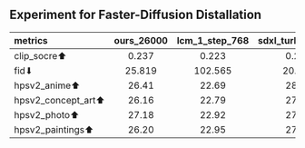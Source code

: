 ## Experiment for Faster-Diffusion Distallation

| metrics | ours_26000 | lcm_1_step_768 | sdxl_turbo_1_step | lcm_4_step_768 | sdxl_turbo_4_step | instalflow |ours_8000|lcm_1_step_512|lcm_4_step_512|ours_38000|ours_42000|ours_54000|ours_54000_mix|
|:-------------|:--------------:|:--------------:|:-------------:|:--------------:|:--------------:|:-------------:|:-------------:|:-------------:|:-------------:|:-------------:|:-------------:|:-------------:|:-------------:|
| clip_socre⬆ |0.237|0.223|0.272|0.263|0.271|0.258|0.239|0.219|0.262|0.232|0.248|0.252|0.249|
| fid⬇ |25.819|102.565|20.591|25.184|21.311|13.785|26.27|107.809|23.213|29.13|28.723|34.588|32.236|
| hpsv2_anime⬆ |26.41|22.69|28.47|26.58|28.67|26.24|26.40|22.76|26.63|26.25|26.74|25.76|26.10|
| hpsv2_concept_art⬆ |26.16|22.79|27.48|26.16|27.83|25.97|26.06|22.88|26.26|25.93|26.41|25.41|25.77|
| hpsv2_photo⬆ |27.18|22.92|27.60|26.24|27.86|26.43|27.15|22.90|26.36|27.02|27.22|26.27|26.97|
| hpsv2_paintings⬆ |26.20|22.95|27.54|26.28|27.96|25.99|26.19|22.96|26.31|25.95|26.43|25.42|25.90|


